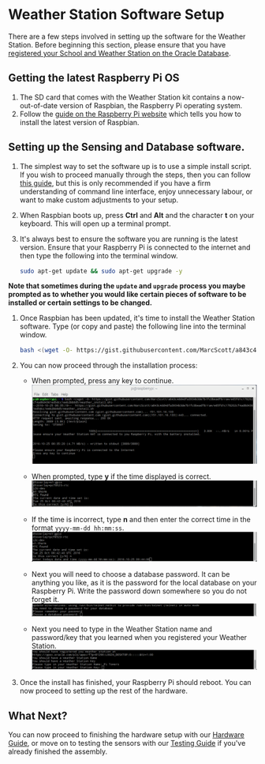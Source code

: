 # Weather Station Software Setup

There are a few steps involved in setting up the software for the Weather Station. Before beginning this section, please ensure that you have [registered your School and Weather Station on the Oracle Database](register.md).

## Getting the latest Raspberry Pi OS
1. The SD card that comes with the Weather Station kit contains a now-out-of-date version of Raspbian, the Raspberry Pi operating system.
1. Follow the [guide on the Raspberry Pi website](https://www.raspberrypi.org/learning/software-guide/) which tells you how to install the latest version of Raspbian.

## Setting up the Sensing and Database software.

1. The simplest way to set the software up is to use a simple install script. If you wish to proceed manually through the steps, then you can follow [this guide](manual-setup.md), but this is only recommended if you have a firm understanding of command line interface, enjoy unnecessary labour, or want to make custom adjustments to your setup.

1. When Raspbian boots up, press **Ctrl** and **Alt** and the character **t** on your keyboard. This will open up a terminal prompt.

1. It's always best to ensure the software you are running is the latest version. Ensure that your Raspberry Pi is connected to the internet and then type the following into the terminal window.

   ```bash
   sudo apt-get update && sudo apt-get upgrade -y
   ```
   
  **Note that sometimes during the `update` and `upgrade` process you maybe prompted as to whether you would like certain pieces of software to be installed or certain settings to be changed.**
  
1. Once Raspbian has been updated, it's time to install the Weather Station software. Type (or copy and paste) the following line into the terminal window.

	```bash
	bash <(wget -O- https://gist.githubusercontent.com/MarcScott/a843c4dd4dfa3934b3de7b1fc0beadf8/raw/e65fd1c178202cf4ad8d4361ed5dcc1eeb2bb8d5/weather_install.sh)
	```

1. You can now proceed through the installation process:
    - When prompted, press any key to continue.
	![](images/install_01.png)
	
    - When prompted, type **y** if the time displayed is correct.
	![](images/install_02.png)
	
	- If the time is incorrect, type **n** and then enter the correct time in the format `yyyy-mm-dd hh:mm:ss`.
	![](images/install_03.png)
	
	- Next you will need to choose a database password. It can be anything you like, as it is the password for the local database on your Raspberry Pi. Write the password down somewhere so you do not forget it.
	![](images/install_04.png)
	
	- Next you need to type in the Weather Station name and password/key that you learned when you registered your Weather Station.
	![](images/install_05.png)
	
1. Once the install has finished, your Raspberry Pi should reboot. You can now proceed to setting up the rest of the hardware.

## What Next?

You can now proceed to finishing the hardware setup with our [Hardware Guide](build2.md), or move on to testing the sensors with our [Testing Guide](test.md) if you've already finished the assembly.

